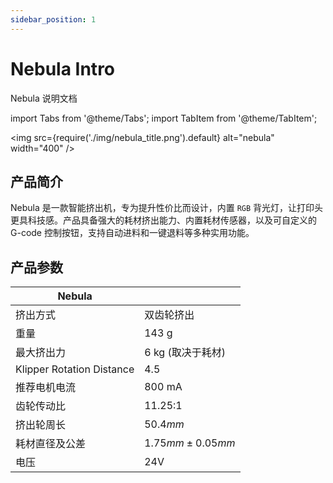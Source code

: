 ```yaml
---
sidebar_position: 1
---
```


# Nebula Intro

Nebula 说明文档

<!-- import lib start -->

import Tabs from '@theme/Tabs';
import TabItem from '@theme/TabItem';

<!-- import lib end -->

<img
  src={require('./img/nebula_title.png').default}
  alt="nebula" width="400"
/>

## 产品简介

Nebula 是一款智能挤出机，专为提升性价比而设计，内置 `RGB` 背光灯，让打印头更具科技感。产品具备强大的耗材挤出能力、内置耗材传感器，以及可自定义的 G-code 控制按钮，支持自动进料和一键退料等多种实用功能。

## 产品参数

| Nebula                    |                   |
| ------------------------- | ----------------- |
| 挤出方式                  | 双齿轮挤出        |
| 重量                      | 143 g             |
| 最大挤出力                | 6 kg (取决于耗材) |
| Klipper Rotation Distance | 4.5               |
| 推荐电机电流              | 800 mA            |
| 齿轮传动比                | 11.25:1          |
| 挤出轮周长                | $50.4 mm$           |
| 耗材直径及公差            | $1.75 mm \pm 0.05 mm$ |
| 电压                      | 24V               |
